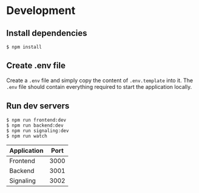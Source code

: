 # Development

## Install dependencies

```
$ npm install
```

## Create .env file

Create a `.env` file and simply copy the content of `.env.template` into it.
The `.env` file should contain everything required to start the application locally.

## Run dev servers

```
$ npm run frontend:dev
$ npm run backend:dev
$ npm run signaling:dev
$ npm run watch
```

| Application | Port |
| ----------- | :--: |
| Frontend    | 3000 |
| Backend     | 3001 |
| Signaling   | 3002 |
